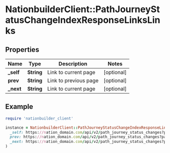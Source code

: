 # NationbuilderClient::PathJourneyStatusChangeIndexResponseLinksLinks

## Properties

| Name | Type | Description | Notes |
| ---- | ---- | ----------- | ----- |
| **_self** | **String** | Link to current page | [optional] |
| **prev** | **String** | Link to previous page | [optional] |
| **_next** | **String** | Link to current page | [optional] |

## Example

```ruby
require 'nationbuilder_client'

instance = NationbuilderClient::PathJourneyStatusChangeIndexResponseLinksLinks.new(
  _self: https://nation_domain.com/api/v2/path_journey_status_changes?page[number]&#x3D;2,
  prev: https://nation_domain.com/api/v2/path_journey_status_changes?page[number]&#x3D;1,
  _next: https://nation_domain.com/api/v2/path_journey_status_changes?page[number]&#x3D;3
)
```


